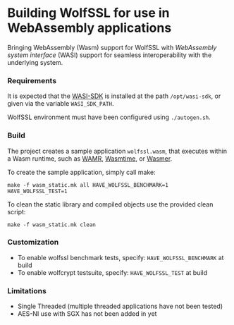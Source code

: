 # Building WolfSSL for use in WebAssembly applications
Bringing WebAssembly (Wasm) support for WolfSSL with *WebAssembly system interface* (WASI) support for seamless interoperability with the underlying system.

### Requirements
It is expected that the [WASI-SDK](https://github.com/WebAssembly/wasi-sdk) is installed at the path `/opt/wasi-sdk`, or given via the variable `WASI_SDK_PATH`.

WolfSSL environment must have been configured using `./autogen.sh`.

### Build
The project creates a sample application `wolfssl.wasm`, that executes within a Wasm runtime, such as [WAMR](https://github.com/bytecodealliance/wasm-micro-runtime), [Wasmtime](https://github.com/bytecodealliance/wasmtime), or [Wasmer](https://github.com/wasmerio/wasmer).

To create the sample application, simply call make:

`make -f wasm_static.mk all HAVE_WOLFSSL_BENCHMARK=1 HAVE_WOLFSSL_TEST=1`

To clean the static library and compiled objects use the provided clean script:

`make -f wasm_static.mk clean`

### Customization
- To enable wolfssl benchmark tests, specify: `HAVE_WOLFSSL_BENCHMARK` at build
- To enable wolfcrypt testsuite, specify: `HAVE_WOLFSSL_TEST` at build

### Limitations
- Single Threaded (multiple threaded applications have not been tested)
- AES-NI use with SGX has not been added in yet
